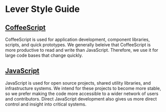 # Lever Style Guide

## [CoffeeScript](coffeescript.md)

CoffeeScript is used for application development, component libraries, scripts, and quick prototypes. We generally beleive that CoffeeScript is more productive to read and write than JavaScript. Therefore, we use it for large code bases that change quickly.

## [JavaScript](javascript.md)

JavaScript is used for open source projects, shared utility libraries, and infrastructure systems. We intend for these projects to become more stable, so we prefer making the code more accessible to a wider network of users and contributors. Direct JavaScript development also gives us more direct control and insight into critical systems.
